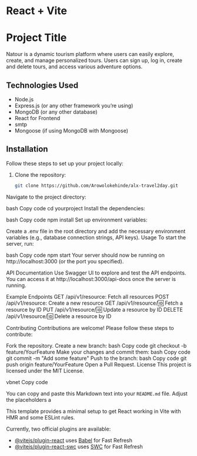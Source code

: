 # React + Vite


# Project Title

Natour is a dynamic tourism platform where users can easily explore, create, and manage personalized tours. Users can sign up, log in, create and delete tours, and access various adventure options. 

## Technologies Used

- Node.js
- Express.js (or any other framework you’re using)
- MongoDB (or any other database)
- React for Frontend
- smtp 
- Mongoose (if using MongoDB with Mongoose)


## Installation

Follow these steps to set up your project locally:

1. Clone the repository:
   ```bash
   git clone https://github.com/Arowolokehinde/alx-travel2day.git
Navigate to the project directory:

bash
Copy code
cd yourproject
Install the dependencies:

bash
Copy code
npm install
Set up environment variables:

Create a .env file in the root directory and add the necessary environment variables (e.g., database connection strings, API keys).
Usage
To start the server, run:

bash
Copy code
npm start
Your server should now be running on http://localhost:3000 (or the port you specified).

API Documentation
Use Swagger UI to explore and test the API endpoints. You can access it at http://localhost:3000/api-docs once the server is running.

Example Endpoints
GET /api/v1/resource: Fetch all resources
POST /api/v1/resource: Create a new resource
GET /api/v1/resource/:id: Fetch a resource by ID
PUT /api/v1/resource/:id: Update a resource by ID
DELETE /api/v1/resource/:id: Delete a resource by ID

Contributing
Contributions are welcome! Please follow these steps to contribute:

Fork the repository.
Create a new branch:
bash
Copy code
git checkout -b feature/YourFeature
Make your changes and commit them:
bash
Copy code
git commit -m "Add some feature"
Push to the branch:
bash
Copy code
git push origin feature/YourFeature
Open a Pull Request.
License
This project is licensed under the MIT License.

vbnet
Copy code

You can copy and paste this Markdown text into your `README.md` file. Adjust the placeholders a

This template provides a minimal setup to get React working in Vite with HMR and some ESLint rules.

Currently, two official plugins are available:

- [@vitejs/plugin-react](https://github.com/vitejs/vite-plugin-react/blob/main/packages/plugin-react/README.md) uses [Babel](https://babeljs.io/) for Fast Refresh
- [@vitejs/plugin-react-swc](https://github.com/vitejs/vite-plugin-react-swc) uses [SWC](https://swc.rs/) for Fast Refresh
